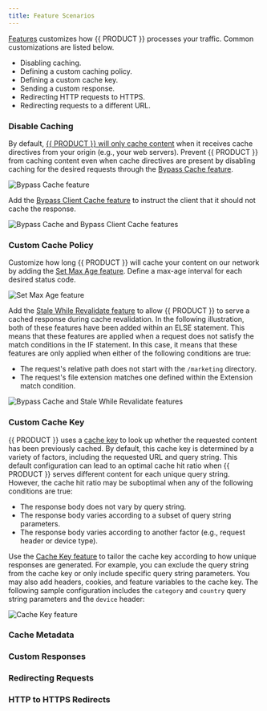 ```yaml
---
title: Feature Scenarios
---
```


[Features](/guides/performance/rules/features) customizes how {{ PRODUCT }} processes your traffic. Common customizations  are listed below.

-   Disabling caching.
-   Defining a custom caching policy.
-   Defining a custom cache key.
-   Sending a custom response.
-   Redirecting HTTP requests to HTTPS. 
-   Redirecting requests to a different URL.

### Disable Caching

By default, [{{ PRODUCT }} will only cache content](/guides/performance/caching#default-caching-policy) when it receives cache directives from your origin (e.g., your web servers). Prevent {{ PRODUCT }} from caching content even when cache directives are present by disabling caching for the desired requests through the [Bypass Cache feature](/guides/performance/features#bypass-cache).

![Bypass Cache feature](/images/v7/performance/rules-use-case-bypass-cache.png?width=700)

Add the [Bypass Client Cache feature](/guides/performance/features#bypass-client-cache) to instruct the client that it should not cache the response.

![Bypass Cache and Bypass Client Cache features](/images/v7/performance/rules-use-case-bypass-client-cache.png?width=700)

### Custom Cache Policy

Customize how long {{ PRODUCT }} will cache your content on our network by adding the [Set Max Age feature](/guides/performance/features#set-max-age). Define a max-age interval for each desired status code.

![Set Max Age feature](/images/v7/performance/rules-use-case-set-max-age.png?width=700)

Add the [Stale While Revalidate feature](/guides/performance/features#stale-while-revalidate) to allow {{ PRODUCT }} to serve a cached response during cache revalidation. In the following illustration, both of these features have been added within an ELSE statement. This means that these features are applied when a request does not satisfy the match conditions in the IF statement. In this case, it means that these features are only applied when either of the following conditions are true:
-   The request's relative path does not start with the `/marketing` directory.
-   The request's file extension matches one defined within the Extension match condition.

![Bypass Cache and Stale While Revalidate features](/images/v7/performance/rules-use-case-stale-while-revalidate.png?width=700)

### Custom Cache Key

{{ PRODUCT }} uses a [cache key](/guides/performance/caching/cache_key) to look up whether the requested content has been previously cached. By default, this cache key is determined by a variety of factors, including the requested URL and query string. This default configuration can lead to an optimal cache hit ratio when {{ PRODUCT }} serves different content for each unique query string. However, the cache hit ratio may be suboptimal when any of the following conditions are true:
-   The response body does not vary by query string. 
-   The response body varies according to a subset of query string parameters.
-   The response body varies according to another factor (e.g., request header or device type).

Use the [Cache Key feature](/guides/performance/features#cache-key) to tailor the cache key according to how unique responses are generated. For example, you can exclude the query string from the cache key or only include specific query string parameters. You may also add headers, cookies, and feature variables to the cache key. The following sample configuration includes the `category` and `country` query string parameters and the `device` header:

![Cache Key feature](/images/v7/performance/rules-use-case-cache-key.png?width=700)

### Cache Metadata



### Custom Responses



### Redirecting Requests


### HTTP to HTTPS Redirects


